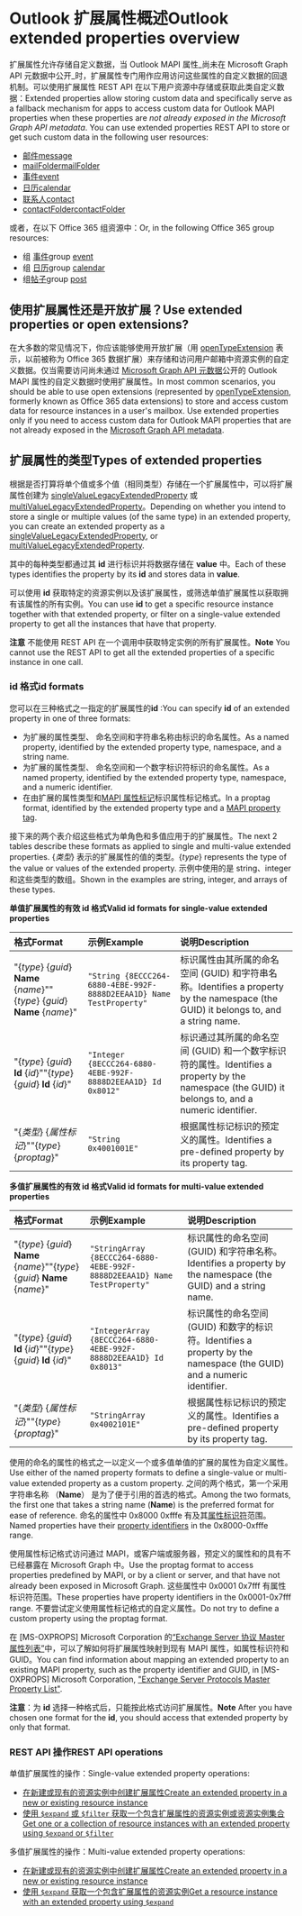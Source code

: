 # <a name="outlook-extended-properties-overview"></a><span data-ttu-id="19dac-101">Outlook 扩展属性概述</span><span class="sxs-lookup"><span data-stu-id="19dac-101">Outlook extended properties overview</span></span>

<span data-ttu-id="19dac-p101">扩展属性允许存储自定义数据，当 Outlook MAPI 属性_尚未在 Microsoft Graph API 元数据中公开_时，扩展属性专门用作应用访问这些属性的自定义数据的回退机制。可以使用扩展属性 REST API 在以下用户资源中存储或获取此类自定义数据：</span><span class="sxs-lookup"><span data-stu-id="19dac-p101">Extended properties allow storing custom data and specifically serve as a fallback mechanism for apps to access custom data for Outlook MAPI properties when these properties are _not already exposed in the Microsoft Graph API metadata_. You can use extended properties REST API to store or get such custom data in the following user resources:</span></span>

- [<span data-ttu-id="19dac-104">邮件</span><span class="sxs-lookup"><span data-stu-id="19dac-104">message</span></span>](../resources/message.md)
- [<span data-ttu-id="19dac-105">mailFolder</span><span class="sxs-lookup"><span data-stu-id="19dac-105">mailFolder</span></span>](../resources/mailfolder.md)
- [<span data-ttu-id="19dac-106">事件</span><span class="sxs-lookup"><span data-stu-id="19dac-106">event</span></span>](../resources/event.md)
- [<span data-ttu-id="19dac-107">日历</span><span class="sxs-lookup"><span data-stu-id="19dac-107">calendar</span></span>](../resources/calendar.md)
- [<span data-ttu-id="19dac-108">联系人</span><span class="sxs-lookup"><span data-stu-id="19dac-108">contact</span></span>](../resources/contact.md)
- [<span data-ttu-id="19dac-109">contactFolder</span><span class="sxs-lookup"><span data-stu-id="19dac-109">contactFolder</span></span>](../resources/contactfolder.md) 

<span data-ttu-id="19dac-110">或者，在以下 Office 365 组资源中：</span><span class="sxs-lookup"><span data-stu-id="19dac-110">Or, in the following Office 365 group resources:</span></span>

- <span data-ttu-id="19dac-111">组 [事件](../resources/event.md)</span><span class="sxs-lookup"><span data-stu-id="19dac-111">group [event](../resources/event.md)</span></span>
- <span data-ttu-id="19dac-112">组 [日历](../resources/calendar.md)</span><span class="sxs-lookup"><span data-stu-id="19dac-112">group [calendar](../resources/calendar.md)</span></span>
- <span data-ttu-id="19dac-113">组[帖子](../resources/post.md)</span><span class="sxs-lookup"><span data-stu-id="19dac-113">group [post](../resources/post.md)</span></span> 

## <a name="use-extended-properties-or-open-extensions"></a><span data-ttu-id="19dac-114">使用扩展属性还是开放扩展？</span><span class="sxs-lookup"><span data-stu-id="19dac-114">Use extended properties or open extensions?</span></span>

<span data-ttu-id="19dac-p102">在大多数的常见情况下，你应该能够使用开放扩展（用 [openTypeExtension](../resources/opentypeextension.md) 表示，以前被称为 Office 365 数据扩展）来存储和访问用户邮箱中资源实例的自定义数据。仅当需要访问尚未通过 [Microsoft Graph API 元数据](https://developer.microsoft.com/graph/docs/overview/call_api)公开的 Outlook MAPI 属性的自定义数据时使用扩展属性。</span><span class="sxs-lookup"><span data-stu-id="19dac-p102">In most common scenarios, you should be able to use open extensions (represented by [openTypeExtension](../resources/opentypeextension.md), formerly known as Office 365 data extensions) to store and access custom data for resource instances in a user's mailbox. Use extended properties only if you need to access custom data for Outlook MAPI properties that are not already exposed in the [Microsoft Graph API metadata](https://developer.microsoft.com/graph/docs/overview/call_api).</span></span> 

## <a name="types-of-extended-properties"></a><span data-ttu-id="19dac-117">扩展属性的类型</span><span class="sxs-lookup"><span data-stu-id="19dac-117">Types of extended properties</span></span>

<span data-ttu-id="19dac-118">根据是否打算将单个值或多个值（相同类型）存储在一个扩展属性中，可以将扩展属性创建为 [singleValueLegacyExtendedProperty](../resources/singleValueLegacyExtendedProperty.md) 或 [multiValueLegacyExtendedProperty](../resources/multiValueLegacyExtendedProperty.md)。</span><span class="sxs-lookup"><span data-stu-id="19dac-118">Depending on whether you intend to store a single or multiple values (of the same type) in an extended property, you can create an extended property as a [singleValueLegacyExtendedProperty](../resources/singleValueLegacyExtendedProperty.md), or [multiValueLegacyExtendedProperty](../resources/multiValueLegacyExtendedProperty.md).</span></span>

<span data-ttu-id="19dac-119">其中的每种类型都通过其 **id** 进行标识并将数据存储在 **value** 中。</span><span class="sxs-lookup"><span data-stu-id="19dac-119">Each of these types identifies the property by its **id** and stores data in **value**.</span></span> 

<span data-ttu-id="19dac-120">可以使用 **id** 获取特定的资源实例以及该扩展属性，或筛选单值扩展属性以获取拥有该属性的所有实例。</span><span class="sxs-lookup"><span data-stu-id="19dac-120">You can use **id** to get a specific resource instance together with that extended property, or filter on a single-value extended property to get all the instances that have that property.</span></span> 

<span data-ttu-id="19dac-121">**注意** 不能使用 REST API 在一个调用中获取特定实例的所有扩展属性。</span><span class="sxs-lookup"><span data-stu-id="19dac-121">**Note** You cannot use the REST API to get all the extended properties of a specific instance in one call.</span></span>
  

### <a name="id-formats"></a><span data-ttu-id="19dac-122">id 格式</span><span class="sxs-lookup"><span data-stu-id="19dac-122">id formats</span></span>

<span data-ttu-id="19dac-123">您可以在三种格式之一指定的扩展属性的**id** :</span><span class="sxs-lookup"><span data-stu-id="19dac-123">You can specify **id** of an extended property in one of three formats:</span></span>

- <span data-ttu-id="19dac-124">为扩展的属性类型、 命名空间和字符串名称由标识的命名属性。</span><span class="sxs-lookup"><span data-stu-id="19dac-124">As a named property, identified by the extended property type, namespace, and a string name.</span></span>
- <span data-ttu-id="19dac-125">为扩展的属性类型、 命名空间和一个数字标识符标识的命名属性。</span><span class="sxs-lookup"><span data-stu-id="19dac-125">As a named property, identified by the extended property type, namespace, and a numeric identifier.</span></span>
- <span data-ttu-id="19dac-126">在由扩展的属性类型和[MAPI 属性标记](https://docs.microsoft.com/en-us/office/client-developer/outlook/mapi/mapi-property-tags)标识属性标记格式。</span><span class="sxs-lookup"><span data-stu-id="19dac-126">In a proptag format, identified by the extended property type and a [MAPI property tag](https://docs.microsoft.com/en-us/office/client-developer/outlook/mapi/mapi-property-tags).</span></span>

<span data-ttu-id="19dac-127">接下来的两个表介绍这些格式为单角色和多值应用于的扩展属性。</span><span class="sxs-lookup"><span data-stu-id="19dac-127">The next 2 tables describe these formats as applied to single and multi-value extended properties.</span></span> <span data-ttu-id="19dac-128">{_类型_} 表示的扩展属性的值的类型。</span><span class="sxs-lookup"><span data-stu-id="19dac-128">{_type_} represents the type of the value or values of the extended property.</span></span> <span data-ttu-id="19dac-129">示例中使用的是 string、integer 和这些类型的数组。</span><span class="sxs-lookup"><span data-stu-id="19dac-129">Shown in the examples are string, integer, and arrays of these types.</span></span>

<span data-ttu-id="19dac-130">**单值扩展属性的有效 id 格式**</span><span class="sxs-lookup"><span data-stu-id="19dac-130">**Valid id formats for single-value extended properties**</span></span>

|<span data-ttu-id="19dac-131">**格式**</span><span class="sxs-lookup"><span data-stu-id="19dac-131">**Format**</span></span>|<span data-ttu-id="19dac-132">**示例**</span><span class="sxs-lookup"><span data-stu-id="19dac-132">**Example**</span></span>|<span data-ttu-id="19dac-133">**说明**</span><span class="sxs-lookup"><span data-stu-id="19dac-133">**Description**</span></span>|
|:---------|:----------|:--------------|
| <span data-ttu-id="19dac-134">"{_type_} {_guid_} **Name** {_name_}"</span><span class="sxs-lookup"><span data-stu-id="19dac-134">"{_type_} {_guid_} **Name** {_name_}"</span></span> | ```"String {8ECCC264-6880-4EBE-992F-8888D2EEAA1D} Name TestProperty"``` | <span data-ttu-id="19dac-135">标识属性由其所属的命名空间 (GUID) 和字符串名称。</span><span class="sxs-lookup"><span data-stu-id="19dac-135">Identifies a property by the namespace (the GUID) it belongs to, and a string name.</span></span>         |
| <span data-ttu-id="19dac-136">"{_type_} {_guid_} **Id** {_id_}"</span><span class="sxs-lookup"><span data-stu-id="19dac-136">"{_type_} {_guid_} **Id** {_id_}"</span></span>     | ```"Integer {8ECCC264-6880-4EBE-992F-8888D2EEAA1D} Id 0x8012"```        | <span data-ttu-id="19dac-137">标识通过其所属的命名空间 (GUID) 和一个数字标识符的属性。</span><span class="sxs-lookup"><span data-stu-id="19dac-137">Identifies a property by the namespace (the GUID) it belongs to, and a numeric identifier.</span></span>  |
| <span data-ttu-id="19dac-138">"{_类型_} {_属性标记_}"</span><span class="sxs-lookup"><span data-stu-id="19dac-138">"{_type_} {_proptag_}"</span></span>                    | ```"String 0x4001001E"```                                           | <span data-ttu-id="19dac-139">根据属性标记标识的预定义的属性。</span><span class="sxs-lookup"><span data-stu-id="19dac-139">Identifies a pre-defined property by its property tag.</span></span> |

<span data-ttu-id="19dac-140">**多值扩展属性的有效 id 格式**</span><span class="sxs-lookup"><span data-stu-id="19dac-140">**Valid id formats for multi-value extended properties**</span></span>

|<span data-ttu-id="19dac-141">**格式**</span><span class="sxs-lookup"><span data-stu-id="19dac-141">**Format**</span></span>|<span data-ttu-id="19dac-142">**示例**</span><span class="sxs-lookup"><span data-stu-id="19dac-142">**Example**</span></span>|<span data-ttu-id="19dac-143">**说明**</span><span class="sxs-lookup"><span data-stu-id="19dac-143">**Description**</span></span>|
|:---------|:----------|:--------------|
| <span data-ttu-id="19dac-144">"{_type_} {_guid_} **Name** {_name_}"</span><span class="sxs-lookup"><span data-stu-id="19dac-144">"{_type_} {_guid_} **Name** {_name_}"</span></span> | ```"StringArray {8ECCC264-6880-4EBE-992F-8888D2EEAA1D} Name TestProperty"``` | <span data-ttu-id="19dac-145">标识属性的命名空间 (GUID) 和字符串名称。</span><span class="sxs-lookup"><span data-stu-id="19dac-145">Identifies a property by the namespace (the GUID) and a string name.</span></span>         |
| <span data-ttu-id="19dac-146">"{_type_} {_guid_} **Id** {_id_}"</span><span class="sxs-lookup"><span data-stu-id="19dac-146">"{_type_} {_guid_} **Id** {_id_}"</span></span>     | ```"IntegerArray {8ECCC264-6880-4EBE-992F-8888D2EEAA1D} Id 0x8013"```        | <span data-ttu-id="19dac-147">标识属性的命名空间 (GUID) 和数字的标识符。</span><span class="sxs-lookup"><span data-stu-id="19dac-147">Identifies a property by the namespace (the GUID) and a numeric identifier.</span></span>   |
| <span data-ttu-id="19dac-148">"{_类型_} {_属性标记_}"</span><span class="sxs-lookup"><span data-stu-id="19dac-148">"{_type_} {_proptag_}"</span></span>                    | ```"StringArray 0x4002101E"```                                           | <span data-ttu-id="19dac-149">根据属性标记标识的预定义的属性。</span><span class="sxs-lookup"><span data-stu-id="19dac-149">Identifies a pre-defined property by its property tag.</span></span> |


<span data-ttu-id="19dac-150">使用的命名的属性的格式之一以定义一个或多值单值的扩展的属性为自定义属性。</span><span class="sxs-lookup"><span data-stu-id="19dac-150">Use either of the named property formats to define a single-value or multi-value extended property as a custom property.</span></span> <span data-ttu-id="19dac-151">之间的两个格式，第一个采用字符串名称 （**Name**） 是为了便于引用的首选的格式。</span><span class="sxs-lookup"><span data-stu-id="19dac-151">Among the two formats, the first one that takes a string name (**Name**) is the preferred format for ease of reference.</span></span> <span data-ttu-id="19dac-152">命名的属性中 0x8000 0xfffe 有及其[属性标识符](https://docs.microsoft.com/en-us/office/client-developer/outlook/mapi/mapi-property-identifier-overview)范围。</span><span class="sxs-lookup"><span data-stu-id="19dac-152">Named properties have their [property identifiers](https://docs.microsoft.com/en-us/office/client-developer/outlook/mapi/mapi-property-identifier-overview) in the 0x8000-0xfffe range.</span></span>

<span data-ttu-id="19dac-153">使用属性标记格式访问通过 MAPI，或客户端或服务器，预定义的属性和的具有不已经暴露在 Microsoft Graph 中。</span><span class="sxs-lookup"><span data-stu-id="19dac-153">Use the proptag format to access properties predefined by MAPI, or by a client or server, and that have not already been exposed in Microsoft Graph.</span></span> <span data-ttu-id="19dac-154">这些属性中 0x0001 0x7fff 有属性标识符范围。</span><span class="sxs-lookup"><span data-stu-id="19dac-154">These properties have property identifiers in the 0x0001-0x7fff range.</span></span> <span data-ttu-id="19dac-155">不要尝试定义使用属性标记格式的自定义属性。</span><span class="sxs-lookup"><span data-stu-id="19dac-155">Do not try to define a custom property using the proptag format.</span></span> 

<span data-ttu-id="19dac-156">在 \[MS-OXPROPS\] Microsoft Corporation 的[“Exchange Server 协议 Master 属性列表”](https://msdn.microsoft.com/library/cc433490%28v=exchg.80%29.aspx)中，可以了解如何将扩展属性映射到现有 MAPI 属性，如属性标识符和 GUID。</span><span class="sxs-lookup"><span data-stu-id="19dac-156">You can find information about mapping an extended property to an existing MAPI property, such as the property identifier and GUID, in \[MS-OXPROPS\] Microsoft Corporation, ["Exchange Server Protocols Master Property List"](https://msdn.microsoft.com/library/cc433490%28v=exchg.80%29.aspx).</span></span>

<span data-ttu-id="19dac-157">**注意**：为 **id** 选择一种格式后，只能按此格式访问扩展属性。</span><span class="sxs-lookup"><span data-stu-id="19dac-157">**Note** After you have chosen one format for the **id**, you should access that extended property by only that format.</span></span>

### <a name="rest-api-operations"></a><span data-ttu-id="19dac-158">REST API 操作</span><span class="sxs-lookup"><span data-stu-id="19dac-158">REST API operations</span></span>
 
<span data-ttu-id="19dac-159">单值扩展属性的操作：</span><span class="sxs-lookup"><span data-stu-id="19dac-159">Single-value extended property operations:</span></span>

- [<span data-ttu-id="19dac-160">在新建或现有的资源实例中创建扩展属性</span><span class="sxs-lookup"><span data-stu-id="19dac-160">Create an extended property in a new or existing resource instance</span></span>](../api/singlevaluelegacyextendedproperty_post_singlevalueextendedproperties.md)
- [<span data-ttu-id="19dac-161">使用 `$expand` 或 `$filter` 获取一个包含扩展属性的资源实例或资源实例集合</span><span class="sxs-lookup"><span data-stu-id="19dac-161">Get one or a collection of resource instances with an extended property using `$expand` or `$filter`</span></span>](../api/singlevaluelegacyextendedproperty_get.md)

<span data-ttu-id="19dac-162">多值扩展属性的操作：</span><span class="sxs-lookup"><span data-stu-id="19dac-162">Multi-value extended property operations:</span></span>

- [<span data-ttu-id="19dac-163">在新建或现有的资源实例中创建扩展属性</span><span class="sxs-lookup"><span data-stu-id="19dac-163">Create an extended property in a new or existing resource instance</span></span>](../api/multivaluelegacyextendedproperty_post_multivalueextendedproperties.md)
- [<span data-ttu-id="19dac-164">使用 `$expand` 获取一个包含扩展属性的资源实例</span><span class="sxs-lookup"><span data-stu-id="19dac-164">Get a resource instance with an extended property using `$expand`</span></span>](../api/multivaluelegacyextendedproperty_get.md)

